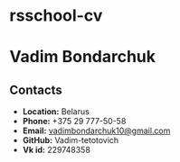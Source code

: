 # rsschool-cv
# Vadim Bondarchuk
## Contacts
* **Location:** Belarus
* **Phone:** +375 29 777-50-58
* **Email:** vadimbondarchuk10@gmail.com
* **GitHub:** Vadim-tetotovich
* **Vk id:** 229748358